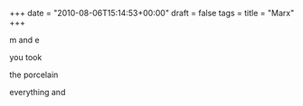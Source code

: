 +++
date = "2010-08-06T15:14:53+00:00"
draft = false
tags = 
title = "Marx"
+++
<p>m and e</p>&#13;
<p>you took</p>&#13;
<p>the porcelain</p>&#13;
<p>everything and </p> 